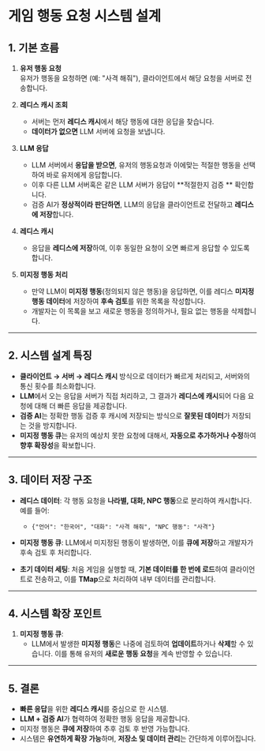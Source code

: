 
# 게임 행동 요청 시스템 설계

## 1. 기본 흐름

1. **유저 행동 요청**  
   유저가 행동을 요청하면 (예: "사격 해줘"), 클라이언트에서 해당 요청을 서버로 전송합니다.

2. **레디스 캐시 조회**  
   - 서버는 먼저 **레디스 캐시**에서 해당 행동에 대한 응답을 찾습니다.
   - **데이터가 없으면** LLM 서버에 요청을 보냅니다.

3. **LLM 응답**
   - LLM 서버에서 **응답을 받으면**, 유저의 행동요청과 이에맞는 적절한 행동을 선택하여 바로 유저에게 응답합니다.
   - 이후 다른 LLM 서버혹은 같은 LLM 서버가 응답이 **적절한지 검증 ** 확인합니다.
   - 검증 AI가 **정상적이라 판단하면**, LLM의 응답을 클라이언트로 전달하고 **레디스에 저장**합니다.

5. **레디스 캐시**  
   - 응답을 **레디스에 저장**하여, 이후 동일한 요청이 오면 빠르게 응답할 수 있도록 합니다.

6. **미지정 행동 처리**  
   - 만약 LLM이 **미지정 행동**(정의되지 않은 행동)을 응답하면, 이를 레디스 **미지정 행동 데이터**에 저장하여 **후속 검토**를 위한 목록을 작성합니다.  
   - 개발자는 이 목록을 보고 새로운 행동을 정의하거나, 필요 없는 행동을 삭제합니다.

---

## 2. 시스템 설계 특징

- **클라이언트 → 서버 → 레디스 캐시** 방식으로 데이터가 빠르게 처리되고, 서버와의 통신 횟수를 최소화합니다.
- **LLM**에서 오는 응답을 서버가 직접 처리하고, 그 결과가 **레디스에 캐시**되어 다음 요청에 대해 더 빠른 응답을 제공합니다.
- **검증 AI**는 정확한 행동 검증 후 캐시에 저장되는 방식으로 **잘못된 데이터**가 저장되는 것을 방지합니다.
- **미지정 행동 큐**는 유저의 예상치 못한 요청에 대해서, **자동으로 추가하거나 수정**하여 **향후 확장성**을 확보합니다.

---

## 3. 데이터 저장 구조

- **레디스 데이터**: 각 행동 요청을 **나라별, 대화, NPC 행동**으로 분리하여 캐시합니다. 예를 들어:
  - `{"언어": "한국어", "대화": "사격 해줘", "NPC 행동": "사격"}`

- **미지정 행동 큐**: LLM에서 미지정된 행동이 발생하면, 이를 **큐에 저장**하고 개발자가 후속 검토 후 처리합니다.

- **초기 데이터 세팅**: 처음 게임을 실행할 때, **기본 데이터를 한 번에 로드**하여 클라이언트로 전송하고, 이를 **TMap**으로 처리하여 내부 데이터를 관리합니다.

---

## 4. 시스템 확장 포인트

1. **미지정 행동 큐**:  
   - LLM에서 발생한 **미지정 행동**은 나중에 검토하여 **업데이트**하거나 **삭제**할 수 있습니다. 이를 통해 유저의 **새로운 행동 요청**을 계속 반영할 수 있습니다.

---

## 5. 결론

- **빠른 응답**을 위한 **레디스 캐시**를 중심으로 한 시스템.
- **LLM + 검증 AI**가 협력하여 정확한 행동 응답을 제공합니다.
- 미지정 행동은 **큐에 저장**하여 추후 검토 후 반영 가능합니다.
- 시스템은 **유연하게 확장 가능**하며, **저장소 및 데이터 관리**는 간단하게 이루어집니다.
